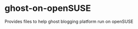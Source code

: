 ghost-on-openSUSE
=================

Provides files to help ghost blogging platform run on openSUSE
